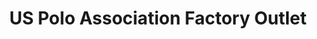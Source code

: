 ---
title: "US Polo Association Factory Outlet"
url: /wayne/us-polo-association-factory-outlet/
shop: clothes
---